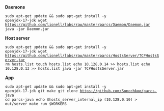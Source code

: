 <b>Daemons</b>

<code>sudo apt-get update && sudo apt-get install -y openjdk-17-jdk
wget https://github.com/lionell/labs/raw/master/parcs/Daemon/Daemon.jar
java -jar Daemon.jar</code>

<b>Host server</b>

<code>sudo apt-get update && sudo apt-get install -y openjdk-17-jdk
wget https://github.com/lionell/labs/raw/master/parcs/HostsServer/TCPHostsServer.jar
rm hosts.list
touch hosts.list
echo 10.128.0.14 >> hosts.list
echo 10.128.0.13 >> hosts.list
java -jar TCPHostsServer.jar</code>

<b>App</b>

<code>sudo apt-get update && sudo apt-get install -y openjdk-17-jdk git make
git clone https://github.com/Sonechkoo/parcs-java
cd parcs-java
echo $hosts_server_internal_ip (10.128.0.10) > out/server
make run $WORKERS</code>
